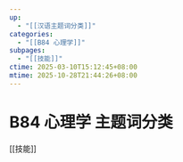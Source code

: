 ```yaml
---
up:
  - "[[汉语主题词分类]]"
categories:
  - "[[B84 心理学]]"
subpages:
  - "[[技能]]"
ctime: 2025-03-10T15:12:45+08:00
mtime: 2025-10-28T21:44:26+08:00
---
```


# B84 心理学 主题词分类

[[技能]]
